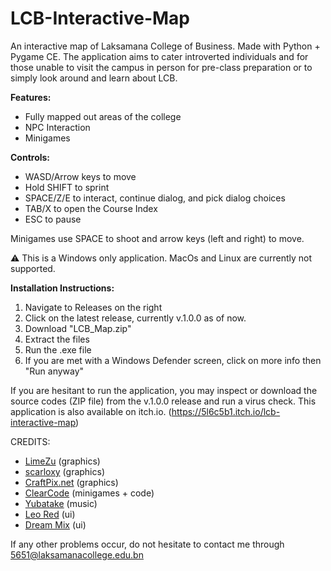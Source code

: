 # LCB-Interactive-Map
An interactive map of Laksamana College of Business. Made with Python + Pygame CE. The application aims to cater introverted individuals and for those unable to visit the campus in person for pre-class preparation or to simply look around and learn about LCB.

**Features:**
- Fully mapped out areas of the college
- NPC Interaction
- Minigames

**Controls:**
- WASD/Arrow keys to move
- Hold SHIFT to sprint
- SPACE/Z/E to interact, continue dialog, and pick dialog choices
- TAB/X to open the Course Index
- ESC to pause

Minigames use SPACE to shoot and arrow keys (left and right) to move.

⚠️ This is a Windows only application. MacOs and Linux are currently not supported.

**Installation Instructions:**
1. Navigate to Releases on the right
2. Click on the latest release, currently v.1.0.0 as of now.
3. Download "LCB_Map.zip"
4. Extract the files
5. Run the .exe file
6. If you are met with a Windows Defender screen, click on more info then "Run anyway"

If you are hesitant to run the application, you may inspect or download the source codes (ZIP file) from the v.1.0.0 release and run a virus check.
This application is also available on itch.io. (https://5l6c5b1.itch.io/lcb-interactive-map)

CREDITS:
- [LimeZu](https://limezu.itch.io/) (graphics)
- [scarloxy](https://scarloxy.itch.io/) (graphics)
- [CraftPix.net](https://craftpix.net/freebies/main-characters-home-free-top-down-pixel-art-asset/) (graphics)
- [ClearCode](https://www.youtube.com/c/ClearCode) (minigames + code)
- [Yubatake](https://opengameart.org/users/yubatake) (music)
- [Leo Red](https://leo-red.itch.io/) (ui)
- [Dream Mix](https://dreammixgames.itch.io/) (ui)

If any other problems occur, do not hesitate to contact me through 5651@laksamanacollege.edu.bn
